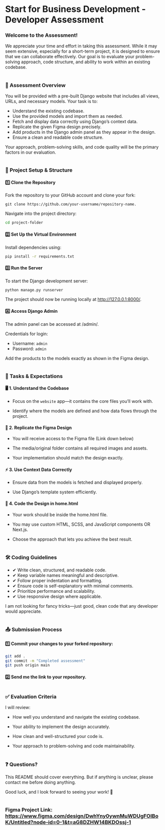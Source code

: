 # Start for Business Development - Developer Assessment

### Welcome to the Assessment!

We appreciate your time and effort in taking this assessment. While it may seem extensive, especially for a short-term project, it is designed to ensure that we can collaborate effectively. Our goal is to evaluate your problem-solving approach, code structure, and ability to work within an existing codebase.

#

### 📝 Assessment Overview

You will be provided with a pre-built Django website that includes all views, URLs, and necessary models. Your task is to:

- Understand the existing codebase.
- Use the provided models and import them as needed.
- Fetch and display data correctly using Django’s context data.
- Replicate the given Figma design precisely.
- Add products in the Django admin panel as they appear in the design.
- Ensure a clean and readable code structure.

Your approach, problem-solving skills, and code quality will be the primary factors in our evaluation.

#

### 📂 Project Setup & Structure

#### 1️⃣ Clone the Repository

Fork the repository to your GitHub account and clone your fork:
```git
git clone https://github.com/your-username/repository-name.
```


Navigate into the project directory:

```bash
cd project-folder
```

#### 2️⃣ Set Up the Virtual Environment

Install dependencies using:

```bash
pip install -r requirements.txt
```

#### 3️⃣ Run the Server

To start the Django development server:

```bash
python manage.py runserver
```

The project should now be running locally at http://127.0.0.1:8000/.

#### 4️⃣ Access Django Admin

The admin panel can be accessed at /admin/.

Credentials for login:
- Username: `admin`
- Password: `admin`

Add the products to the models exactly as shown in the Figma design.

#

### 📌 Tasks & Expectations

#### 🖥️ 1. Understand the Codebase

- Focus on the `website` app—it contains the core files you’ll work with.

- Identify where the models are defined and how data flows through the project.

#### 🎨 2. Replicate the Figma Design

- You will receive access to the Figma file (Link down below)

- The media/original folder contains all required images and assets.

- Your implementation should match the design exactly.

#### ⚡ 3. Use Context Data Correctly

- Ensure data from the models is fetched and displayed properly.

- Use Django’s template system efficiently.

#### 📌 4. Code the Design in home.html

- Your work should be inside the home.html file.

- You may use custom HTML, SCSS, and JavaScript components OR Next.js.

- Choose the approach that lets you achieve the best result.

# 

### 🛠️ Coding Guidelines

- ✔ Write clean, structured, and readable code.
- ✔ Keep variable names meaningful and descriptive.
- ✔ Follow proper indentation and formatting.
- ✔ Ensure code is self-explanatory with minimal comments.
- ✔ Prioritize performance and scalability.
- ✔ Use responsive design where applicable.

I am not looking for fancy tricks—just good, clean code that any developer would appreciate.

# 

### 📤 Submission Process

#### 1️⃣ Commit your changes to your forked repository:
``` bash
git add .
git commit -m "Completed assessment"
git push origin main
```


#### 2️⃣ Send me the link to your repository.

#

### ✅ Evaluation Criteria

I will review:

- How well you understand and navigate the existing codebase.

- Your ability to implement the design accurately.

- How clean and well-structured your code is.

- Your approach to problem-solving and code maintainability.

#

### ❓ Questions?

This README should cover everything. But if anything is unclear, please contact me before doing anything.

Good luck, and I look forward to seeing your work! 🚀

#

### Figma Project Link: https://www.figma.com/design/DwhYny0ywnMuWDUgFOIBoK/Untitled?node-id=0-1&t=aG8DZHW14BKDOssj-1